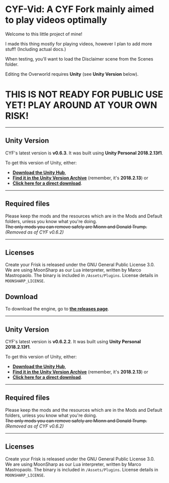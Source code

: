 # CYF-Vid: A CYF Fork mainly aimed to play videos optimally

Welcome to this little project of mine!

I made this thing mostly for playing videos, however I plan to add more stuff! (Including actual docs.)

When testing, you'll want to load the Disclaimer scene from the Scenes folder.

Editing the Overworld requires **Unity** (see **Unity Version** below).

# THIS IS NOT READY FOR PUBLIC USE YET! PLAY AROUND AT YOUR OWN RISK!

***

## Unity Version

CYF's latest version is **v0.6.3**. It was built using **Unity Personal 2018.2.13f1**.

To get this version of Unity, either:

* [**Download the Unity Hub**](https://unity3d.com/get-unity/download),  
* [**Find it in the Unity Version Archive**](https://unity3d.com/get-unity/download/archive) (remember, it's **2018.2.13**) or  
* [**Click here for a direct download**](https://netstorage.unity3d.com/unity/83fbdcd35118/UnityDownloadAssistant-2018.2.13f1.exe).

***

## Required files

Please keep the mods and the resources which are in the Mods and Default folders, unless you know what you're doing.  
~~The only mods you can remove safely are Mionn and Donald Trump.~~ *(Removed as of CYF v0.6.2)*

***

## Licenses

Create your Frisk is released under the GNU General Public License 3.0.  
We are using MoonSharp as our Lua interpreter, written by Marco Mastropaolo. The binary is included in `/Assets/Plugins`. License details in `MOONSHARP_LICENSE`.
## Download

To download the engine, go to [**the releases page**](https://github.com/RhenaudTheLukark/CreateYourFrisk/releases).

***

## Unity Version

CYF's latest version is **v0.6.2.2**. It was built using **Unity Personal 2018.2.13f1**.

To get this version of Unity, either:

* [**Download the Unity Hub**](https://unity3d.com/get-unity/download),  
* [**Find it in the Unity Version Archive**](https://unity3d.com/get-unity/download/archive) (remember, it's **2018.2.13**) or  
* [**Click here for a direct download**](https://netstorage.unity3d.com/unity/83fbdcd35118/UnityDownloadAssistant-2018.2.13f1.exe).

***

## Required files

Please keep the mods and the resources which are in the Mods and Default folders, unless you know what you're doing.  
~~The only mods you can remove safely are Mionn and Donald Trump.~~ *(Removed as of CYF v0.6.2)*

***

## Licenses

Create your Frisk is released under the GNU General Public License 3.0.  
We are using MoonSharp as our Lua interpreter, written by Marco Mastropaolo. The binary is included in `/Assets/Plugins`. License details in `MOONSHARP_LICENSE`.
